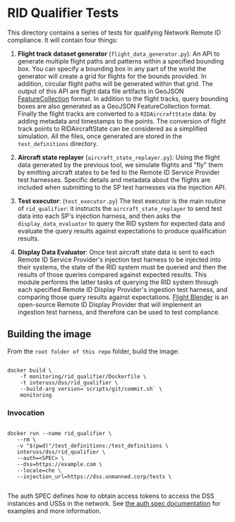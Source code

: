 # RID Qualifier Tests

This directory contains a series of tests for qualifying Network Remote ID compliance. It will contain four things:

1. **Flight track dataset generator** (`flight_data_generator.py`): An API to generate multiple flight paths and patterns within a specified bounding box. You can specify a bounding box in any part of the world the generator will create a grid for flights for the bounds provided. In addition, circular flight paths will be generated within that grid. The output of this API are flight data file artifacts in GeoJSON [FeatureCollection](https://tools.ietf.org/html/rfc7946#section-3.3) format. In addition to the flight tracks, query bounding boxes are also generated as a GeoJSON FeatureCollection format. Finally the flight tracks are converted to a `RIDAircraftState` data: by adding metadata and timestamps to the points. The conversion of flight track points to RIDAircraftState can be considered as a simplified simulation. All the files, once generated are stored in the `test_definitions` directory.

2. **Aircraft state replayer** (`aircraft_state_replayer.py`): Using the flight data generated by the previous tool, we simulate flights and "fly" them by emitting aircraft states to be fed to the Remote ID Service Provider test harnesses. Specific details and metadata about the flights are included when submitting to the SP test harnesses via the injection API.

3. **Test executor**: (`test_executor.py`) The test executor is  the main routine of `rid_qualifier`: it instructs the `aircraft_state_replayer` to send test data into each SP's injection harness, and then asks the `display_data_evaluator` to query the RID system for expected data and evaluate the query results against expectations to produce qualification results.

4. **Display Data Evaluator**: Once test aircraft state data is sent to each Remote ID Service Provider's injection test harness to be injected into their systems, the state of the RID system must be queried and then the results of those queries compared against expected results.  This module performs the latter tasks of querying the RID system through each specified Remote ID Display Provider's ingestion test harness, and comparing those query results against expectations. [Flight Blender](https://github.com/openskies-sh/flight-blender) is an open-source Remote ID Display Provider that will implement an ingestion test harness, and therefore can be used to test compliance.

## Building the image

From the `root folder of this repo` folder, build the image:

```shell script

docker build \
    -f monitoring/rid_qualifier/Dockerfile \
    -t interuss/dss/rid_qualifier \
    --build-arg version=`scripts/git/commit.sh` \
    monitoring

```

### Invocation

```shell script

docker run --name rid_qualifier \
   --rm \   
   -v "$(pwd)"/test_definitions:/test_definitions \
   interuss/dss/rid_qualifier \ 
   --auth=<SPEC> \
   --dss=https://example.com \
   --locale=che \
   --injection_url=https://dss.unmanned.corp/tests \
    
```

The auth SPEC defines how to obtain access tokens to access the DSS instances and USSs in the network. See [the auth spec documentation](../monitorlib/README.md#Auth_specs) for examples and more information.
